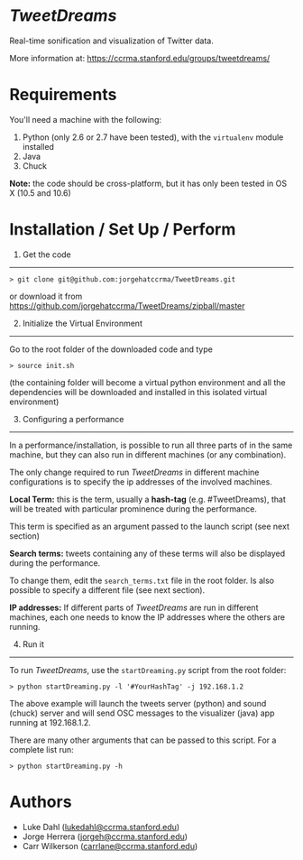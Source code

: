 *TweetDreams*
=============

Real-time sonification and visualization of Twitter data.

More information at: https://ccrma.stanford.edu/groups/tweetdreams/


Requirements
============

You'll need a machine with the following:

1. Python (only 2.6 or 2.7 have been tested), with the `virtualenv` module installed
2. Java
3. Chuck

**Note:** the code should be cross-platform, but it has only been tested in OS X (10.5 and 10.6)


Installation / Set Up / Perform
===============================

1) Get the code
---------------

	> git clone git@github.com:jorgehatccrma/TweetDreams.git
	
or download it from  https://github.com/jorgehatccrma/TweetDreams/zipball/master


2) Initialize the Virtual Environment
-------------------------------------

Go to the root folder of the downloaded code and type

	> source init.sh
	
(the containing folder will become a virtual python environment and all the dependencies will be 
downloaded and installed in this isolated virtual environment)


3) Configuring a performance
----------------------------

In a performance/installation, is possible to run all three parts of in the same machine, but they 
can also run in different machines (or any combination).

The only change required to run *TweetDreams* in different machine configurations is to specify the 
ip addresses of the involved machines.

**Local Term:** this is the term, usually a __hash-tag__ (e.g. #TweetDreams), that will be treated with 
particular prominence during the performance.

This term is specified as an argument passed to the launch script (see next section)

**Search terms:** tweets containing any of these terms will also be displayed during the performance.

To change them, edit the `search_terms.txt` file in the root folder. Is also possible to specify a 
different file (see next section).

**IP addresses:** If different parts of *TweetDreams* are run in different machines, each one needs to 
know the IP addresses where the others are running.


4) Run it
---------
To run *TweetDreams*, use the `startDreaming.py` script from the root folder:

	> python startDreaming.py -l '#YourHashTag' -j 192.168.1.2

The above example will launch the tweets server (python) and sound (chuck) server and will send OSC 
messages to the visualizer (java) app running at 192.168.1.2.

There are many other arguments that can be passed to this script. For a complete list run:

	> python startDreaming.py -h





Authors
=======
* Luke Dahl (lukedahl@ccrma.stanford.edu)
* Jorge Herrera (jorgeh@ccrma.stanford.edu)
* Carr Wilkerson (carrlane@ccrma.stanford.edu)
